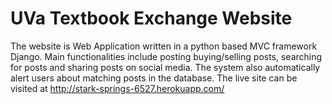 # UVa Textbook Exchange Website
The website is Web Application written in a python based MVC framework Django. 
Main functionalities include posting buying/selling posts, searching for posts and sharing posts on social media.
The system also automatically alert users about matching posts in the database.
The live site can be visited at <http://stark-springs-6527.herokuapp.com/>
